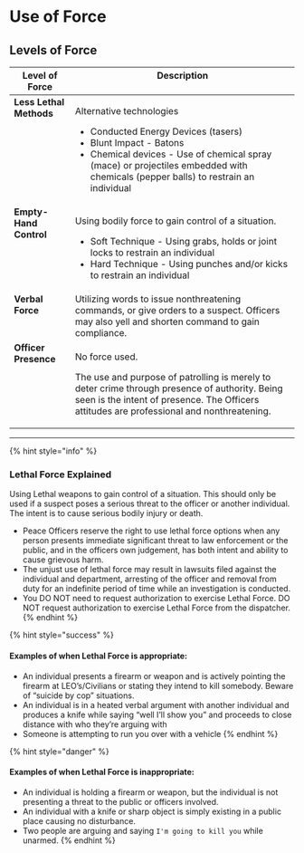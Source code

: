 # Use of Force

## Levels of Force

<table><thead><tr><th valign="top">Level of Force</th><th valign="top">Description</th></tr></thead><tbody><tr><td valign="top"><strong>Less Lethal Methods</strong></td><td valign="top"><p>Alternative technologies</p><ul><li>Conducted Energy Devices (tasers)</li><li>Blunt Impact - Batons</li><li>Chemical devices - Use of chemical spray (mace) or projectiles embedded with chemicals (pepper balls) to restrain an individual</li></ul></td></tr><tr><td valign="top"><strong>Empty-Hand Control</strong></td><td valign="top"><p>Using bodily force to gain control of a situation.</p><ul><li>Soft Technique - Using grabs, holds or joint locks to restrain an individual</li><li>Hard Technique - Using punches and/or kicks to restrain an individual</li></ul></td></tr><tr><td valign="top"><strong>Verbal Force</strong></td><td valign="top">Utilizing words to issue nonthreatening commands, or give orders to a suspect. Officers may also yell and shorten command to gain compliance.</td></tr><tr><td valign="top"><strong>Officer Presence</strong></td><td valign="top"><p>No force used. </p><p></p><p>The use and purpose of patrolling is merely to deter crime through presence of authority. Being seen is the intent of presence. The Officers attitudes are professional and nonthreatening.<br></p></td></tr></tbody></table>

***

{% hint style="info" %}
### Lethal Force Explained

Using Lethal weapons to gain control of a situation. This should only be used if a suspect poses a serious threat to the officer or another individual. The intent is to cause serious bodily injury or death.

* Peace Officers reserve the right to use lethal force options when any person presents immediate significant threat to law enforcement or the public, and in the officers own judgement, has both intent and ability to cause grievous harm.
* The unjust use of lethal force may result in lawsuits filed against the individual and department, arresting of the officer and removal from duty for an indefinite period of time while an investigation is conducted.
* You DO NOT need to request authorization to exercise Lethal Force. DO NOT request authorization to exercise Lethal Force from the dispatcher.
{% endhint %}

{% hint style="success" %}
#### Examples of when Lethal Force is appropriate:

* An individual presents a firearm or weapon and is actively pointing the firearm at LEO’s/Civilians or stating they intend to kill somebody. Beware of “suicide by cop” situations.
* An individual is in a heated verbal argument with another individual and produces a knife while saying “well I’ll show you” and proceeds to close distance with who they’re arguing with
* Someone is attempting to run you over with a vehicle
{% endhint %}

{% hint style="danger" %}
#### Examples of when Lethal Force is inappropriate:

* An individual is holding a firearm or weapon, but the individual is not presenting a threat to the public or officers involved.
* An individual with a knife or sharp object is simply existing in a public place causing no disturbance.
* Two people are arguing and saying `I'm going to kill you` while unarmed.
{% endhint %}

